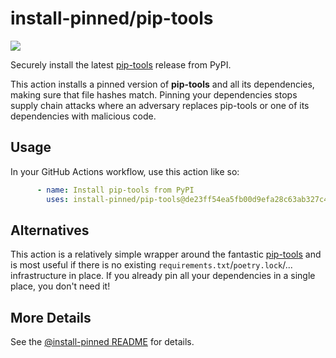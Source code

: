 

# install-pinned/pip-tools

![](https://shields.io/badge/python-3.7%20%7C%203.8%20%7C%203.9%20%7C%203.10%20%7C%203.11-blue)

Securely install the latest [pip-tools](https://pypi.org/project/pip-tools/) release from PyPI.

This action installs a pinned version of **pip-tools** and all its dependencies,         making sure that file hashes match. Pinning your dependencies stops supply chain attacks where an adversary         replaces pip-tools or one of its dependencies with malicious code.

## Usage

In your GitHub Actions workflow, use this action like so:

```yaml
      - name: Install pip-tools from PyPI
        uses: install-pinned/pip-tools@de23ff54ea5fb00d9efa28c63ab327c4cda5fc77  # 6.10.0
```

## Alternatives

This action is a relatively simple wrapper around the fantastic [pip-tools](https://pip-tools.rtfd.io)         and is most useful if there is no existing `requirements.txt`/`poetry.lock`/... infrastructure in place.         If you already pin all your dependencies in a single place, you don't need it!

## More Details

See the [@install-pinned README](https://github.com/install-pinned) for details.
